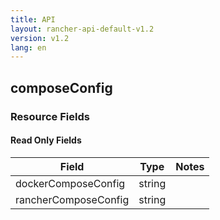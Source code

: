 ```yaml
---
title: API
layout: rancher-api-default-v1.2
version: v1.2
lang: en
---
```


## composeConfig



### Resource Fields


#### Read Only Fields

Field | Type   | Notes
---|---|---
dockerComposeConfig | string  | 
rancherComposeConfig | string  | 


<br>
